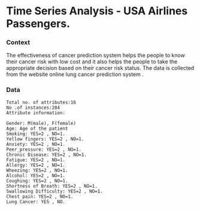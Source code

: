 # Time Series Analysis - USA Airlines Passengers.

### Context

The effectiveness of cancer prediction system helps the people to know their cancer risk with low cost and it also helps the people to take the appropriate decision based on their cancer risk status. The data is collected from the website online lung cancer prediction system .

### Data

    Total no. of attributes:16
    No .of instances:284
    Attribute information:

    Gender: M(male), F(female)
    Age: Age of the patient
    Smoking: YES=2 , NO=1.
    Yellow fingers: YES=2 , NO=1.
    Anxiety: YES=2 , NO=1.
    Peer_pressure: YES=2 , NO=1.
    Chronic Disease: YES=2 , NO=1.
    Fatigue: YES=2 , NO=1.
    Allergy: YES=2 , NO=1.
    Wheezing: YES=2 , NO=1.
    Alcohol: YES=2 , NO=1.
    Coughing: YES=2 , NO=1.
    Shortness of Breath: YES=2 , NO=1.
    Swallowing Difficulty: YES=2 , NO=1.
    Chest pain: YES=2 , NO=1.
    Lung Cancer: YES , NO.
